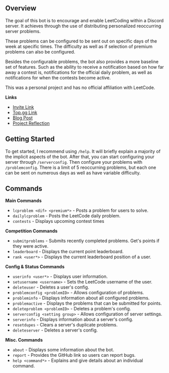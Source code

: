 ## Overview
The goal of this bot is to encourage and enable LeetCoding within a Discord server. It achieves through the use of distributing personalized reoccurring server problems.

These problems can be configured to be sent out on specific days of the week at specific times. The difficulty as well as if selection of premium problems can also be configured.

Besides the configurable problems, the bot also provides a more baseline set of features. Such as the ability to receive a notification based on how far away a contest is, notifications for the official daily problem, as well as notifications for when the contests become active.

This was a personal project and has no official affiliation with LeetCode. 

**Links**
- [Invite Link](https://discord.com/oauth2/authorize?client_id=1392738606120173719&permissions=2147616768&integration_type=0&scope=bot)
- [Top.gg Link](https://top.gg/bot/1392738606120173719)
- [Blog Post](https://www.hunter-baker.com/blog/blog-07-14-2025.html)
- [Project Reflection](https://www.hunter-baker.com/projectpages/leetcode-bot.html)

## Getting Started
To get started, I recommend using `/help`. It will briefly explain a majority of the implicit aspects of the bot. After that, you can start configuring your server through `/serverconfig`. Then configure your problems with `/problemconfig`. There is a limit of 5 reoccurning problems, but each one can be sent on numerous days as well as have variable difficulty. 

## Commands
**Main Commands**
- `lcproblem <dif> <premium*>` - Posts a problem for users to solve.
- `dailylcproblem` - Posts the LeetCode daily problem.
- `contests` - Displays upcoming contest times

**Competition Commands**
- `submitproblems` - Submits recently completed problems. Get's points if they were active. 
- `leaderboard` - Displays the current point leaderboard.
- `rank <user*>` - Displays the current leaderboard position of a user. 

**Config & Status Commands**
- `userinfo <user*>` - Displays user information.
- `setusername <username>` - Sets the LeetCode username of the user.
- `deleteuser` - Deletes a user's config.
- `problemconfig <problemID>` - Allows configuration of problems.
- `probleminfo` - Displays information about all configured problems. 
- `problemactive` - Displays the problems that can be submitted for points.
- `deleteproblem <problemID>` - Deletes a problem's config.
- `serverconfig <setting group>` - Allows configuration of server settings.
- `serverinfo` - Displays information about a server's config. 
- `resetdupes` - Clears a server's duplicate problems. 
- `deleteserver` - Deletes a server's config. 

**Misc. Commands**
- `about` - Displays some information about the bot.
- `report` - Provides the GitHub link so users can report bugs. 
- `help <command*>` - Explains and give details about an individual command.
